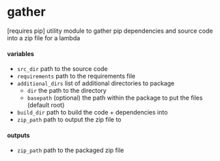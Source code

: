 # gather
[requires pip] utility module to gather pip dependencies and source code into a zip file for a lambda

#### variables
* `src_dir` path to the source code
* `requirements` path to the requirements file
* `additional_dirs` list of additional directories to package
    * `dir` the path to the directory
    * `basepath` (optional) the path within the package to put the files (default root)
* `build_dir` path to build the code + dependencies into
* `zip_path` path to output the zip file to

#### outputs
* `zip_path` path to the packaged zip file
